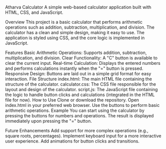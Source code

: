 Atharva Calculator
A simple web-based calculator application built with HTML, CSS, and JavaScript.

Overview
This project is a basic calculator that performs arithmetic operations such as addition, subtraction, multiplication, and division. The calculator has a clean and simple design, making it easy to use. The application is styled using CSS, and the core logic is implemented in JavaScript.

Features
Basic Arithmetic Operations: Supports addition, subtraction, multiplication, and division.
Clear Functionality: A "C" button is available to clear the current input.
Real-time Calculation: Displays the entered numbers and performs calculations instantly when the "=" button is pressed.
Responsive Design: Buttons are laid out in a simple grid format for easy interaction.
File Structure
index.html: The main HTML file containing the structure of the calculator.
calculator.css: The CSS file responsible for the layout and design of the calculator.
script.js: The JavaScript file containing the logic to handle button clicks and calculations (integrated in the HTML file for now).
How to Use
Clone or download the repository.
Open index.html in your preferred web browser.
Use the buttons to perform basic arithmetic operations.
Example
You can start using the calculator by pressing the buttons for numbers and operations. The result is displayed immediately upon pressing the "=" button.

Future Enhancements
Add support for more complex operations (e.g., square roots, percentages).
Implement keyboard input for a more interactive user experience.
Add animations for button clicks and transitions.
